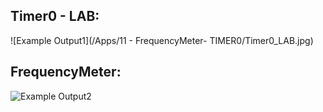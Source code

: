 ## Timer0 - LAB:

![Example Output1](/Apps/11 - FrequencyMeter- TIMER0/Timer0_LAB.jpg)

## FrequencyMeter:

![Example Output2](/Apps/11%20-%20FrequencyMeter-%20TIMER0/FreqMeter.jpg)
